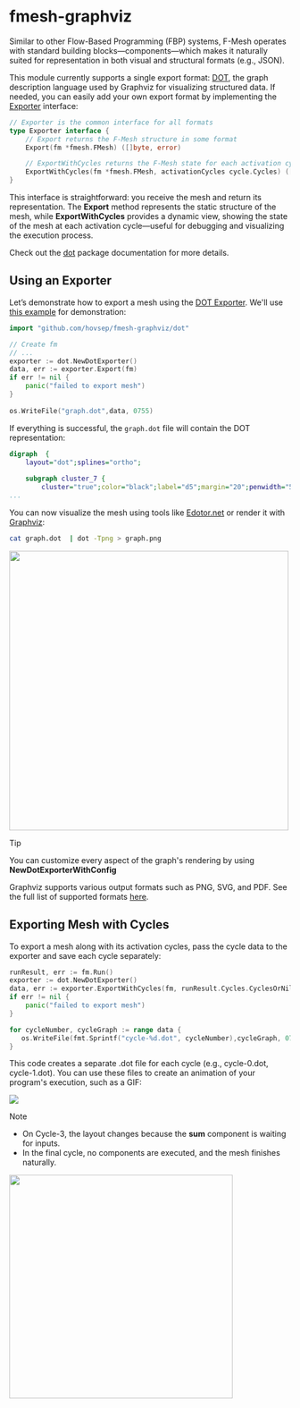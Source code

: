# fmesh-graphviz

Similar to other Flow-Based Programming (FBP) systems, F-Mesh operates with standard building blocks—components—which makes it naturally suited for representation in both visual and structural formats (e.g., JSON).

This module currently supports a single export format: [DOT](https://graphviz.org/doc/info/lang.html), the graph description language used by Graphviz for visualizing structured data. If needed, you can easily add your own export format by implementing the [Exporter](https://pkg.go.dev/github.com/hovsep/fmesh-graphviz#Exporter) interface:
```go
// Exporter is the common interface for all formats
type Exporter interface {
	// Export returns the F-Mesh structure in some format
	Export(fm *fmesh.FMesh) ([]byte, error)

	// ExportWithCycles returns the F-Mesh state for each activation cycle
	ExportWithCycles(fm *fmesh.FMesh, activationCycles cycle.Cycles) ([][]byte, error)
}
```

This interface is straightforward: you receive the mesh and return its representation. The **Export** method represents the static structure of the mesh, while **ExportWithCycles** provides a dynamic view, showing the state of the mesh at each activation cycle—useful for debugging and visualizing the execution process.

Check out the [dot](https://pkg.go.dev/github.com/hovsep/fmesh-graphviz/dot) package documentation for more details.


## Using an Exporter

Let’s demonstrate how to export a mesh using the [DOT Exporter](https://pkg.go.dev/github.com/hovsep/fmesh/export/dot). We'll use [this example](https://github.com/hovsep/fmesh/blob/main/integration_tests/ports/waiting_for_inputs_test.go#L92) for demonstration:

```go
import "github.com/hovsep/fmesh-graphviz/dot"

// Create fm
// ...
exporter := dot.NewDotExporter()
data, err := exporter.Export(fm)
if err != nil {
	panic("failed to export mesh")
}
	
os.WriteFile("graph.dot",data, 0755)
```
If everything is successful, the `graph.dot` file will contain the DOT representation:

```dot
digraph  {
	layout="dot";splines="ortho";
	
	subgraph cluster_7 {
		cluster="true";color="black";label="d5";margin="20";penwidth="5";style="rounded";
...
```
You can now visualize the mesh using tools like [Edotor.net](https://edotor.net/) or render it with [Graphviz](https://graphviz.org/doc/info/command.html):

```bash
cat graph.dot  | dot -Tpng > graph.png
```

<img src="https://github.com/user-attachments/assets/b27bd458-c03d-4cc6-bea3-542f0e839697" width="500px">

>[!TIP]
You can customize every aspect of the graph's rendering by using **NewDotExporterWithConfig**

Graphviz supports various output formats such as PNG, SVG, and PDF. See the full list of supported formats [here](https://graphviz.org/docs/outputs/).

## Exporting Mesh with Cycles

To export a mesh along with its activation cycles, pass the cycle data to the exporter and save each cycle separately:
```go
runResult, err := fm.Run()
exporter := dot.NewDotExporter()
data, err := exporter.ExportWithCycles(fm, runResult.Cycles.CyclesOrNil())
if err != nil {
	panic("failed to export mesh")
}

for cycleNumber, cycleGraph := range data {
   os.WriteFile(fmt.Sprintf("cycle-%d.dot", cycleNumber),cycleGraph, 0755)
}
```
This code creates a separate .dot file for each cycle (e.g., cycle-0.dot, cycle-1.dot). You can use these files to create an animation of your program's execution, such as a GIF:

![](https://github.com/user-attachments/assets/3ac501e7-b62f-4fd6-9908-be399a6ca464)

>[!NOTE]
>* On Cycle-3, the layout changes because the **sum** component is waiting for inputs.
>* In the final cycle, no components are executed, and the mesh finishes naturally.


<img src="https://github.com/user-attachments/assets/3d315e9b-e920-46b8-b626-3061c259e9eb" width="400"/>

